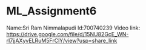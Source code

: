 # ML_Assignment6

Name:Sri Ram Nimmalapudi
Id:700740239
Video link:
https://drive.google.com/file/d/15NU82GcE_WN-rI7jjAXyvELRuM5FrClY/view?usp=share_link
